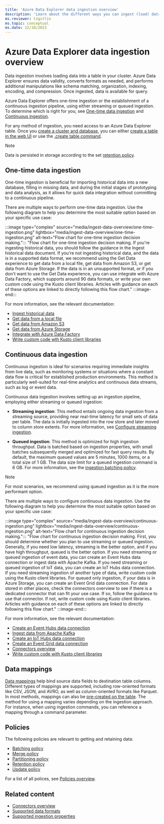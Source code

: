 ```yaml
---
title: 'Azure Data Explorer data ingestion overview'
description: 'Learn about the different ways you can ingest (load) data in Azure Data Explorer'
ms.reviewer: tzgitlin
ms.topic: conceptual
ms.date: 12/10/2023
---
```


# Azure Data Explorer data ingestion overview

Data ingestion involves loading data into a table in your cluster. Azure Data Explorer ensures data validity, converts formats as needed, and performs additional manipulations like schema matching, organization, indexing, encoding, and compression. Once ingested, data is available for query.

Azure Data Explorer offers one-time ingestion or the establishment of a continuous ingestion pipeline, using either streaming or queued ingestion. To determine which is right for you, see [One-time data ingestion](#one-time-data-ingestion) and [Continuous ingestion](#continuous-data-ingestion).

For any method of ingestion, you need access to an Azure Data Explorer table. Once you [create a cluster and database](create-cluster-and-database.md), you can either [create a table in the web UI](create-table-wizard.md) or use the [.create table command](kusto/management/create-table-command.md).

> [!NOTE]
> Data is persisted in storage according to the set [retention policy](kusto/management/retentionpolicy.md).

## One-time data ingestion

One-time ingestion is beneficial for importing historical data into a new database, filling in missing data, and during the initial stages of prototyping and data analysis, as it allows for quick data integration without committing to a continuous pipeline.

There are multiple ways to perform one-time data ingestion. Use the following diagram to help you determine the most suitable option based on your specific use case:

:::image type="complex" source="media/ingest-data-overview/one-time-ingestion.png" lightbox="media/ingest-data-overview/one-time-ingestion.png" alt-text="Flow chart for one-time ingestion decision making.":::
   "Flow chart for one-time ingestion decision making. If you're ingesting historical data, you should follow the guidance in the Ingest historical data document. If you're not ingesting historical data, and the data is in a supported data format, we recommend using the Get Data experience to get data from a local file, get data from Amazon S3, or get data from Azure Storage. If the data is in an unsupported format, or if you don't want to use the Get Data experience, you can use integrate with Azure Data Factory, which supports around 90 data formats, or write your own custom code using the Kusto client libraries. Articles with guidance on each of these options are linked to directly following this flow chart."
:::image-end:::

For more information, see the relevant documentation:

* [Ingest historical data](ingest-data-historical.md)
* [Get data from a local file](get-data-file.md)
* [Get data from Amazon S3](get-data-amazon-s3.md)
* [Get data from Azure Storage](get-data-storage.md)
* [Integrate with Azure Data Factory](data-factory-integration.md)
* [Write custom code wth Kusto client libraries](kusto/api/client-libraries.md)

## Continuous data ingestion

Continuous ingestion is ideal for scenarios requiring immediate insights from live data, such as monitoring systems or situations where a constant data flow is critical for established production environments. This method is particularly well-suited for real-time analytics and continuous data streams, such as log or event data.

Continuous data ingestion involves setting up an ingestion pipeline, employing either streaming or queued ingestion:

* **Streaming ingestion**: This method entails ongoing data ingestion from a streaming source, providing near real-time latency for small sets of data per table. The data is initially ingested into the row store and later moved to column store extents. For more information, see [Configure streaming ingestion](ingest-data-streaming.md).

* **Queued ingestion**: This method is optimized for high ingestion throughput. Data is batched based on ingestion properties, with small batches subsequently merged and optimized for fast query results. By default, the maximum queued values are 5 minutes, 1000 items, or a total size of 1 GB. The data size limit for a queued ingestion command is 6 GB. For more information, see the [ingestion batching policy](kusto/management/batchingpolicy.md).

> [!NOTE]
> For most scenarios, we recommend using queued ingestion as it is the more performant option.

There are multiple ways to configure continuous data ingestion. Use the following diagram to help you determine the most suitable option based on your specific use case:

:::image type="complex" source="media/ingest-data-overview/continuous-ingestion.png" lightbox="media/ingest-data-overview/continuous-ingestion.png" alt-text="Flow chart for continuous ingestion decision making.":::
    "Flow chart for continuous ingestion decision making. First, you should determine whether you plan to use streaming or queued ingestion. Generally, if you need low latency, streaming is the better option, and if you have high throughput, queued is the better option. If you need streaming or queued ingestion of event data, you can create an Event Hubs data connection or ingest data with Apache Kafka. If you need streaming or queued ingestion of IoT data, you can create an IoT Hubs data connection. If you need streaming ingestion of another type of data, write custom code using the Kusto client libraries. For queued only ingestion, if your data is in Azure Storage, you can create an Event Grid data connection. For data stored in other places, check the connectors overview to see if there is a dedicated connector that can fit your use case. If so, follow the guidance to use that connector. If not, write custom code using Kusto client libraries. Articles with guidance on each of these options are linked to directly following this flow chart."
:::image-end:::

For more information, see the relevant documentation:

* [Create an Event Hubs data connection](create-event-hubs-connection.md)
* [Ingest data from Apache Kafka](ingest-data-kafka.md)
* [Create an IoT Hubs data connection](create-iot-hub-connection.md)
* [Create an Event Grid data connection](create-event-grid-connection.md)
* [Connectors overview](connector-overview.md)
* [Write custom code with Kusto client libraries](kusto/api/client-libraries.md)

## Data mappings

[Data mappings](kusto/management/mappings.md) help bind source data fields to destination table columns. Different types of mappings are supported, including row-oriented formats like CSV, JSON, and AVRO, as well as column-oriented formats like Parquet. In most methods, mappings can also be [pre-created on the table](kusto/management/create-ingestion-mapping-command.md). The method for using a mapping varies depending on the ingestion approach. For instance, when using ingestion commands, you can reference a mapping through a command parameter.

## Policies

The following policies are relevant to getting and retaining data:

* [Batching policy](kusto/management/batchingpolicy.md)
* [Merge policy](kusto/management/mergepolicy.md)
* [Partitioning policy](kusto/management/partitioningpolicy.md)
* [Retention policy](kusto/management/retentionpolicy.md)
* [Update policy](kusto/management/updatepolicy.md)

For a list of all polices, see [Policies overview](kusto/management/policies.md).

## Related content

* [Connectors overview](connector-overview.md)
* [Supported data formats](ingestion-supported-formats.md)
* [Supported ingestion properties](ingestion-properties.md)
